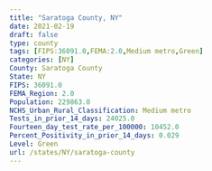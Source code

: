 ```yaml
---
title: "Saratoga County, NY"
date: 2021-02-19
draft: false
type: county
tags: [FIPS:36091.0,FEMA:2.0,Medium metro,Green]
categories: [NY]
County: Saratoga County
State: NY
FIPS: 36091.0
FEMA_Region: 2.0
Population: 229863.0
NCHS_Urban_Rural_Classification: Medium metro
Tests_in_prior_14_days: 24025.0
Fourteen_day_test_rate_per_100000: 10452.0
Percent_Positivity_in_prior_14_days: 0.029
Level: Green
url: /states/NY/saratoga-county
---
```



